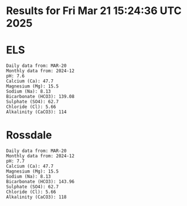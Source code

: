 # Results for Fri Mar 21 15:24:36 UTC 2025
# ELS
```
Daily data from: MAR-20
Monthly data from: 2024-12
pH: 7.6
Calcium (Ca): 47.7
Magnesium (Mg): 15.5
Sodium (Na): 8.13
Bicarbonate (HCO3): 139.08
Sulphate (SO4): 62.7
Chloride (Cl): 5.66
Alkalinity (CaCO3): 114
```
# Rossdale
```
Daily data from: MAR-20
Monthly data from: 2024-12
pH: 7.7
Calcium (Ca): 47.7
Magnesium (Mg): 15.5
Sodium (Na): 8.13
Bicarbonate (HCO3): 143.96
Sulphate (SO4): 62.7
Chloride (Cl): 5.66
Alkalinity (CaCO3): 118
```
